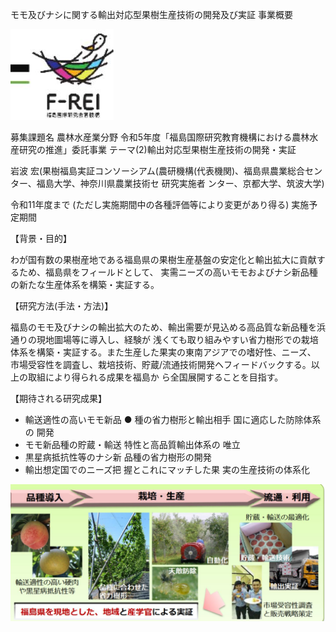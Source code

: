 モモ及びナシに関する輸出対応型果樹生産技術の開発及び実証 事業概要

![](_page_0_Picture_1.jpeg)

募集課題名 農林水産業分野 令和5年度「福島国際研究教育機構における農林水産研究の推進」委託事業 テーマ(2)輸出対応型果樹生産技術の開発・実証

岩波 宏(果樹福島実証コンソーシアム(農研機構(代表機関)、福島県農業総合センター、福島大学、神奈川県農業技術セ 研究実施者 ンター、京都大学、筑波大学)

令和11年度まで (ただし実施期間中の各種評価等により変更があり得る) 実施予定期間

【背景・目的】

わが国有数の果樹産地である福島県の果樹生産基盤の安定化と輸出拡大に貢献するため、福島県をフィールドとして、 実需ニーズの高いモモおよびナシ新品種の新たな生産体系を構築・実証する。

【研究方法(手法・方法)】

福島のモモ及びナシの輸出拡大のため、輸出需要が見込める高品質な新品種を浜通りの現地圖場等に導入し、経験が 浅くても取り組みやすい省力樹形での栽培体系を構築・実証する。また生産した果実の東南アジアでの嗜好性、ニーズ、 市場受容性を調査し、栽培技術、貯蔵/流通技術開発ヘフィードバックする。以上の取組により得られる成果を福島か ら全国展開することを目指す。

【期待される研究成果】

- 輸送適性の高いモモ新品 ● 種の省力樹形と輸出相手 国に適応した防除体系の 開発
- モモ新品種の貯蔵・輸送 特性と高品質輸出体系の 唯立
- 黒星病抵抗性等のナシ新 品種の省力樹形の開発
- 輸出想定国でのニーズ把 握とこれにマッチした果 実の生産技術の体系化

![](_page_0_Picture_14.jpeg)


